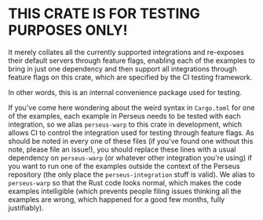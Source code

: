# THIS CRATE IS FOR TESTING PURPOSES ONLY!

It merely collates all the currently supported integrations and re-exposes their default servers through feature flags, enabling each of the examples to bring in just one dependency and then support all integrations through feature flags on this crate, which are specified by the CI testing framework.

In other words, this is an internal convenience package used for testing.

If you've come here wondering about the weird syntax in `Cargo.toml` for one of the examples, each example in Perseus needs to be tested with each integration, so we alias `perseus-warp` to this crate in development, which allows CI to control the integration used for testing through feature flags. As should be noted in every one of these files (if you've found one without this note, please file an issue!), you should replace these lines with a usual dependency on `perseus-warp` (or whatever other integration you're using) if you want to run one of the examples outside the context of the Perseus repository (the only place the `perseus-integration` stuff is valid). We alias to `perseus-warp` so that the Rust code looks normal, which makes the code examples intelligible (which prevents people filing issues thinking all the examples are wrong, which happened for a good few months, fully justifiably).
